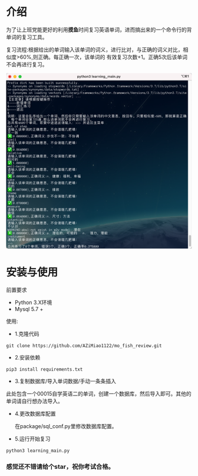 # 介绍

为了让上班党能更好的利用**摸鱼**时间复习英语单词，进而搞出来的一个命令行的背单词的复习工具。

复习流程:根据给出的单词输入该单词的词义，进行比对，与正确的词义对比，相似度>60%,则正确。每正确一次，该单词的 有效复习次数+1。正确5次后该单词不会再进行复习。

!['iiimmmggg'](img/001.png)

# 安装与使用

前置要求

- Python 3.X环境
- Mysql 5.7 + 

使用:

- 1.克隆代码

```shell
git clone https://github.com/AZiMiao1122/mo_fish_review.git
```



- 2.安装依赖

```shell
pip3 install requirements.txt
```



- 3.复制数据库/导入单词数据/手动一条条插入

此处包含一个00015自学英语二的单词，创建一个数据库，然后导入即可。其他的单词请自行想办法导入。

- 4.更改数据库配置

  在package/sql_conf.py里修改数据库配置。

- 5.运行开始复习

```shell
python3 learning_main.py
```



### 感觉还不错请给个star，祝你考试合格。

